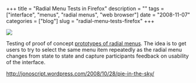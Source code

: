 +++
title = "Radial Menu Tests in Firefox"
description = ""
tags = ["interface", "menus", "radial menus", "web browser"]
date = "2008-11-07"
categories = ["blog"]
slug = "radial-menu-tests-firefox"
+++



  <div class="notebook-screenshot"><a href="http://jonoscript.wordpress.com/2008/10/28/pie-in-the-sky/"><img src="//media.konigi.com/bluga/wt4914c8b4b2c39.jpg"/></a></div><p>Testing of proof of concept <a href="http://jonoscript.wordpress.com/2008/10/28/pie-in-the-sky/">prototypes of radial menus</a>. The idea is to get users to try to select the same menu item repeatedly as the radial menu changes from state to state and capture participants feedback on usability of the interface.</p>
    
  <a href="http://jonoscript.wordpress.com/2008/10/28/pie-in-the-sky/">http://jonoscript.wordpress.com/2008/10/28/pie-in-the-sky/</a>
